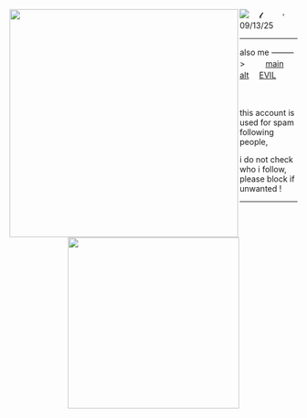 <p align="center">

<a href="https://guns.lol/seildirectory"><img src="https://files.catbox.moe/l53ojx.jpg" width="400" height="auto" align="left"></img></a>

<img src="https://komarev.com/ghpvc/?username=2-time&label= flow &color=7daf61&style=water" align="auto">　  𝓵　 　 ˒ 09/13/25

---

also me ⸻> 　 　[main](https://github.com/seildirector) 　[alt](https://github.com/ssaparata) 　[EVIL](https://github.com/nezoshokii)

　 　

this account is used for spam following people,

i do not check who i follow, please block if unwanted !

---

<p align="center">
    <img width="300" src="" alt="">
</p>
